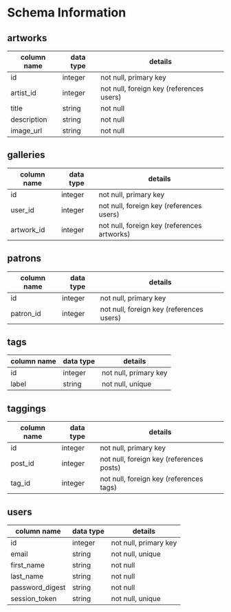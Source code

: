 # Schema Information

## artworks
column name | data type | details
------------|-----------|-----------------------
id          | integer   | not null, primary key
artist_id   | integer   | not null, foreign key (references users)
title       | string    | not null
description | string    | not null
image_url   | string    | not null

## galleries
column name | data type | details
------------|-----------|-----------------------
id          | integer   | not null, primary key
user_id     | integer   | not null, foreign key (references users)
artwork_id  | integer   | not null, foreign key (references artworks)

## patrons
column name | data type | details
------------|-----------|-----------------------
id          | integer   | not null, primary key
patron_id   | integer   | not null, foreign key (references users)

## tags
column name | data type | details
------------|-----------|-----------------------
id          | integer   | not null, primary key
label       | string    | not null, unique

## taggings
column name | data type | details
------------|-----------|-----------------------
id          | integer   | not null, primary key
post_id     | integer   | not null, foreign key (references posts)
tag_id      | integer   | not null, foreign key (references tags)

## users
column name     | data type | details
----------------|-----------|-----------------------
id              | integer   | not null, primary key
email           | string    | not null, unique
first_name      | string    | not null
last_name       | string    | not null
password_digest | string    | not null
session_token   | string    | not null, unique
